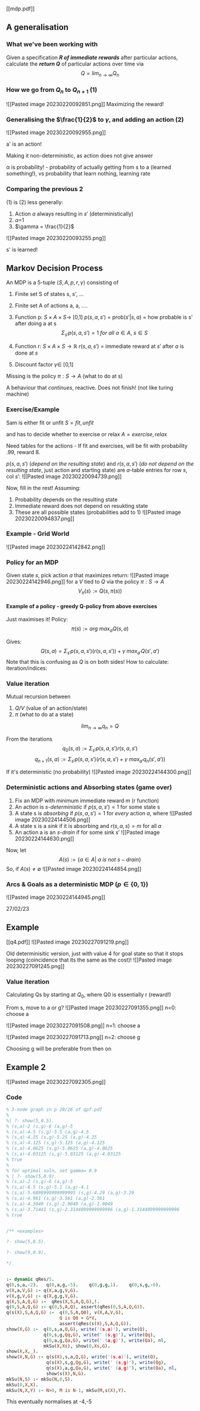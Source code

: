 [[mdp.pdf]]

## A generalisation 
### **What we've been working with**
Given a specification ***R of immediate rewards*** after particular actions, calculate the ***return Q*** of particular actions over time via
$$Q=lim_{n\rightarrow \infty}Q_n$$

### How we go from $Q_n$ to $Q_{n+1}$ (1)
![[Pasted image 20230220092851.png]]
Maximizing the reward!

### Generalising the $\frac{1}{2}$ to $\gamma$, and adding an action (2)
![[Pasted image 20230220092955.png]]

a' is an action!

Making it non-deterministic, as action does not give answer

$\alpha$ is probability! - probability of actually getting from s to a (learned something!), vs probability that learn nothing, learning rate

### Comparing the previous 2
(1) is (2) less generally:
1. Action $a$ always resulting in $s'$ (deterministically)
2. $\alpha$=1
3. $\gamma = \frac{1}{2}$

![[Pasted image 20230220093255.png]]

s' is learned!

## Markov Decision Process
An MDP is a 5-tuple $\langle S, A, p, r, \gamma \rangle$ consisting of
1. Finite set S of states s, s', ...
2. Finite set A of actions a, a, ....
3. Function p: $S\times A \times S \rightarrow$ [0,1]
$p(s,a,s')$ = prob($s'|s,a$) = how probable is s' after doing a at s
$$\Sigma_{s'}p(s,a,s')=1 \ for \ all \ a \in A, \ s \in S$$
4. Function r:  $S\times A \times S \rightarrow \mathbb{R}$
$r(s,a,s')$ = immediate reward at $s'$ after $a$ is done at $s$

6. Discount factor $\gamma \in$ [0,1]

Missing is the policy $\pi: S \rightarrow A$ (what to do at s)

A behaviour that *continues*, reactive. Does not finish! (not like turing machine)

### Exercise/Example
Sam is either fit or unfit 
$S = {fit, unfit}$ 

and has to decide whether to exercise or relax 
$A = {exercise, relax}$

Need tables for the actions - If fit and exercises, will be fit with probability .99, reward 8.

$p(s,a,s')$ (*depend on the resulting state*) and $r(s,a,s')$ (*do not depend on the resulting state*, just action and starting state) are $a$-table entries for row $s$, col $s'$:
![[Pasted image 20230220094739.png]]

Now, fill in the rest! Assuming: 
1. Probability depends on the resulting state 
2. Immediate reward does not depend on resukting state
3. These are all possible states (probabilities add to 1)
![[Pasted image 20230220094837.png]]


### Example - Grid World
![[Pasted image 20230224142842.png]]

### Policy for an MDP
Given state *s*, pick action *a* that maximizes return:
![[Pasted image 20230224142946.png]]
for a $V$ tied to $Q$ via the policy $\pi : S\rightarrow A$ 
$$V_\pi(s) := Q(s,\pi(s))$$

#### Example of a policy - greedy Q-policy from above exercises
Just maximises it!
Policy:
$$\pi(s) := arg \ max_a Q(s,a)$$

Gives:
$$Q(s,a)= \Sigma_{s'} p(s,a,s')(r(s,a,s'))+\gamma \ max_{a'} Q(s',a')$$
Note that this is confusing as $Q$ is on both sides! How to calculate: iteration/indices:


### Value iteration
Mutual recursion between
1. $Q/V$ (value of an action/state)
2. $\pi$ (what to do at a state)

$$lim_{n\rightarrow \infty}q_n = Q$$

From the iterations
$$q_0(s,a):=\Sigma_{s'}p(s,a,s')r(s,a,s')$$
$$q_{n+1}(s,a):=\Sigma_{s'}p(s,a,s')(r(s,a,s')+\gamma \ max_{a'} q_n(s',a'))$$

If it's deterministic (no probability)
![[Pasted image 20230224144300.png]]


### Deterministic actions and Absorbing states (game over)
1. Fix an MDP with minimum immediate reward m (r function)
2. An action is *s-deterministic* if $p(s,a,s')=1$ for some state s
3. A state s is *absorbing* if $p(s,a,s')=1$ for *every* action $a$, where
![[Pasted image 20230224144506.png]]
4. A state s is a *sink* if it is absorbing and $r(s,a,s)=m$ for all $a$
5. An action a is an *s-drain* if for some sink $s'$
![[Pasted image 20230224144630.png]]

Now, let
$$A(s) := \{a \in A | \ a \ is \ not \ s-drain\}$$
So, if $A(s)\neq \emptyset$ 
![[Pasted image 20230224144854.png]]

### Arcs & Goals as a deterministic MDP ($p \in \{0,1\}$)
![[Pasted image 20230224144945.png]]


27/02/23
## Example
[[q4.pdf]]
![[Pasted image 20230227091219.png]]

Old determinisitic version, just with value 4 for goal state so that it stops looping (coincidence that its the same as the cost)!
![[Pasted image 20230227091245.png]]

### Value iteration
Calculating Qs by starting at $Q_0$, where Q0 is essentially r (reward!)

From s, move to a or g?
![[Pasted image 20230227091355.png]]
n=0: choose a


![[Pasted image 20230227091508.png]]
n=1: choose a

![[Pasted image 20230227091713.png]]
n=2: choose g

Choosing g will be preferable from then on


## Example 2
![[Pasted image 20230227092305.png]]

### Code
```prolog
% 3-node graph in p 20/26 of qpf.pdf
%
%| ?- show(5,0.5).
% (s,a)-2 (s,g)-6 (a,g)-5
% (s,a)-4.5 (s,g)-5.5 (a,g)-4.5
% (s,a)-4.25 (s,g)-5.25 (a,g)-4.25
% (s,a)-4.125 (s,g)-5.125 (a,g)-4.125
% (s,a)-4.0625 (s,g)-5.0625 (a,g)-4.0625
% (s,a)-4.03125 (s,g)-5.03125 (a,g)-4.03125
% true
%
% for optimal soln, set gamma= 0.9
% | ?- show(5,0.9).
% (s,a)-2 (s,g)-6 (a,g)-5
% (s,a)-6.5 (s,g)-5.1 (a,g)-4.1
% (s,a)-5.6899999999999995 (s,g)-4.29 (a,g)-3.29
% (s,a)-4.961 (s,g)-3.561 (a,g)-2.561
% (s,a)-4.3049 (s,g)-2.9049 (a,g)-1.9049
% (s,a)-3.71441 (s,g)-2.3144099999999996 (a,g)-1.3144099999999996
% true


/** <examples>

?- show(5,0.5).

?- show(9,0.9).

*/


:- dynamic qRes/5.
q(0,s,a,-2).   q(0,a,g,-5).    q(0,g,g,1).    q(0,s,g,-6).
v(X,a,V,G) :- q(X,a,g,V,G).
v(X,g,V,G) :- q(X,g,g,V,G).
q(X,S,A,Q,G) :-  qRes(X,S,A,Q,G),!.
q(0,S,A,Q,G) :- q(0,S,A,Q), assert(qRes(0,S,A,Q,G)).
q(s(X),S,A,Q,G) :-  q(0,S,A,Q0), v(X,A,V,G),
                    Q is Q0 + G*V,
                    assert(qRes(s(X),S,A,Q,G)).
show(X,G) :-  q(0,s,a,Q,G), write('(s,a)'), write(Q),
              q(0,s,g,Qq,G), write(' (s,g)'), write(Qq),
              q(0,a,g,Qa,G), write(' (a,g)'), write(Qa), nl,
              mkSu(X,Xs), show(0,Xs,G).
show(X,X,_).
show(X,N,G) :- q(s(X),s,a,Q,G), write('(s,a)'), write(Q),
               q(s(X),s,g,Qg,G), write(' (s,g)'), write(Qg),
               q(s(X),a,g,Qa,G), write(' (a,g)'), write(Qa), nl,
               show(s(X),N,G).
mkSu(N,S) :- mkSu(N,0,S).
mkSu(0,X,X).
mkSu(N,X,Y) :- N>0, M is N-1, mkSu(M,s(X),Y).
```

This eventually normalises at -4,-5